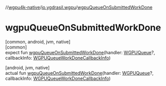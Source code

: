 //[wgpu4k-native](../../index.md)/[io.ygdrasil.wgpu](index.md)/[wgpuQueueOnSubmittedWorkDone](wgpu-queue-on-submitted-work-done.md)

# wgpuQueueOnSubmittedWorkDone

[common, android, jvm, native]\
[common]\
expect fun [wgpuQueueOnSubmittedWorkDone](wgpu-queue-on-submitted-work-done.md)(handler: [WGPUQueue](-w-g-p-u-queue/index.md)?, callbackInfo: [WGPUQueueWorkDoneCallbackInfo](-w-g-p-u-queue-work-done-callback-info/index.md))

[android, jvm, native]\
actual fun [wgpuQueueOnSubmittedWorkDone](wgpu-queue-on-submitted-work-done.md)(handler: [WGPUQueue](-w-g-p-u-queue/index.md)?, callbackInfo: [WGPUQueueWorkDoneCallbackInfo](-w-g-p-u-queue-work-done-callback-info/index.md))